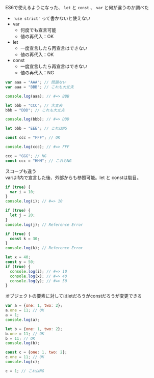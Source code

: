 ES6で使えるようになった、 `let` と `const` 、 `var` と何が違うのか調べた

- `'use strict'` って書かないと使えない
- var
  - 何度でも宣言可能
  - 値の再代入：OK
- let
  - 一度宣言したら再宣言はできない
  - 値の再代入：OK
- const
  - 一度宣言したら再宣言はできない
  - 値の再代入：NG

```JavaScript
var aaa = "AAA"; // 問題ない
var aaa = "BBB"; // これも大丈夫

console.log(aaa); // #=> BBB

let bbb = "CCC"; // 大丈夫
bbb = "DDD"; // これも大丈夫

console.log(bbb); // #=> DDD

let bbb = "EEE"; // これはNG

const ccc = "FFF"; // OK

console.log(ccc); // #=> FFF

ccc = "GGG"; // NG
const ccc = "HHH"; // これもNG
```

スコープも違う  
varはif内で宣言した後、外部からも参照可能。let と constは駄目。
```JavaScript
if (true) {
  var i = 10;
}
console.log(i); // #=> 10

if (true) {
  let j = 20;
}
console.log(j); // Reference Error

if (true) {
  const k = 30;
}
console.log(k); // Reference Error

let x = 40;
const y = 50;
if (true) {
  console.log(i); // #=> 10
  console.log(x); // #=> 40
  console.log(y); // #=> 50
}
```

オブジェクトの要素に対してはletだろうがconstだろうが変更できる
```JavaScript
var a = {one: 1, two: 2};
a.one = 11; // OK
a = 1;
console.log(a);

let b = {one: 1, two: 2};
b.one = 11; // OK
b = 11; // OK
console.log(b);

const c = {one: 1, two: 2};
c.one = 11; // OK
console.log(c);

c = 1; // これはNG
```
